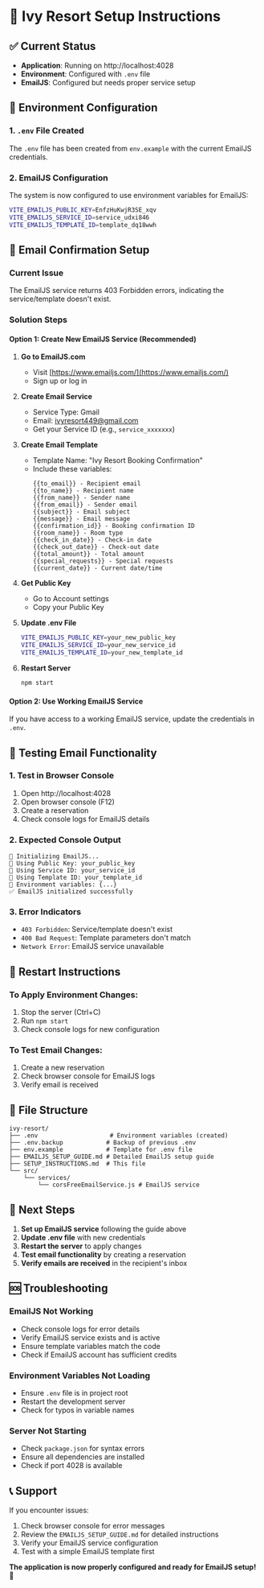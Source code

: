 # 🚀 Ivy Resort Setup Instructions

## ✅ Current Status
- **Application**: Running on http://localhost:4028
- **Environment**: Configured with `.env` file
- **EmailJS**: Configured but needs proper service setup

## 🔧 Environment Configuration

### 1. `.env` File Created
The `.env` file has been created from `env.example` with the current EmailJS credentials.

### 2. EmailJS Configuration
The system is now configured to use environment variables for EmailJS:

```bash
VITE_EMAILJS_PUBLIC_KEY=EnfzHuKwjR3SE_xqv
VITE_EMAILJS_SERVICE_ID=service_udxi846
VITE_EMAILJS_TEMPLATE_ID=template_dq18wwh
```

## 📧 Email Confirmation Setup

### Current Issue
The EmailJS service returns 403 Forbidden errors, indicating the service/template doesn't exist.

### Solution Steps

#### Option 1: Create New EmailJS Service (Recommended)
1. **Go to EmailJS.com**
   - Visit [https://www.emailjs.com/](https://www.emailjs.com/)
   - Sign up or log in

2. **Create Email Service**
   - Service Type: Gmail
   - Email: ivyresort449@gmail.com
   - Get your Service ID (e.g., `service_xxxxxxx`)

3. **Create Email Template**
   - Template Name: "Ivy Resort Booking Confirmation"
   - Include these variables:
     ```
     {{to_email}} - Recipient email
     {{to_name}} - Recipient name
     {{from_name}} - Sender name
     {{from_email}} - Sender email
     {{subject}} - Email subject
     {{message}} - Email message
     {{confirmation_id}} - Booking confirmation ID
     {{room_name}} - Room type
     {{check_in_date}} - Check-in date
     {{check_out_date}} - Check-out date
     {{total_amount}} - Total amount
     {{special_requests}} - Special requests
     {{current_date}} - Current date/time
     ```

4. **Get Public Key**
   - Go to Account settings
   - Copy your Public Key

5. **Update .env File**
   ```bash
   VITE_EMAILJS_PUBLIC_KEY=your_new_public_key
   VITE_EMAILJS_SERVICE_ID=your_new_service_id
   VITE_EMAILJS_TEMPLATE_ID=your_new_template_id
   ```

6. **Restart Server**
   ```bash
   npm start
   ```

#### Option 2: Use Working EmailJS Service
If you have access to a working EmailJS service, update the credentials in `.env`.

## 🧪 Testing Email Functionality

### 1. Test in Browser Console
1. Open http://localhost:4028
2. Open browser console (F12)
3. Create a reservation
4. Check console logs for EmailJS details

### 2. Expected Console Output
```
📧 Initializing EmailJS...
📧 Using Public Key: your_public_key
📧 Using Service ID: your_service_id
📧 Using Template ID: your_template_id
📧 Environment variables: {...}
✅ EmailJS initialized successfully
```

### 3. Error Indicators
- `403 Forbidden`: Service/template doesn't exist
- `400 Bad Request`: Template parameters don't match
- `Network Error`: EmailJS service unavailable

## 🔄 Restart Instructions

### To Apply Environment Changes:
1. Stop the server (Ctrl+C)
2. Run `npm start`
3. Check console logs for new configuration

### To Test Email Changes:
1. Create a new reservation
2. Check browser console for EmailJS logs
3. Verify email is received

## 📁 File Structure

```
ivy-resort/
├── .env                    # Environment variables (created)
├── .env.backup            # Backup of previous .env
├── env.example            # Template for .env file
├── EMAILJS_SETUP_GUIDE.md # Detailed EmailJS setup guide
├── SETUP_INSTRUCTIONS.md  # This file
└── src/
    └── services/
        └── corsFreeEmailService.js # EmailJS service
```

## 🎯 Next Steps

1. **Set up EmailJS service** following the guide above
2. **Update .env file** with new credentials
3. **Restart the server** to apply changes
4. **Test email functionality** by creating a reservation
5. **Verify emails are received** in the recipient's inbox

## 🆘 Troubleshooting

### EmailJS Not Working
- Check console logs for error details
- Verify EmailJS service exists and is active
- Ensure template variables match the code
- Check if EmailJS account has sufficient credits

### Environment Variables Not Loading
- Ensure `.env` file is in project root
- Restart the development server
- Check for typos in variable names

### Server Not Starting
- Check `package.json` for syntax errors
- Ensure all dependencies are installed
- Check if port 4028 is available

## 📞 Support

If you encounter issues:
1. Check browser console for error messages
2. Review the `EMAILJS_SETUP_GUIDE.md` for detailed instructions
3. Verify your EmailJS service configuration
4. Test with a simple EmailJS template first

**The application is now properly configured and ready for EmailJS setup!** 🎉


















